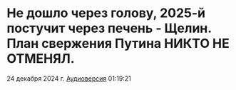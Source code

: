 # Не дошло через голову, 2025-й постучит через печень - Щелин. План свержения Путина НИКТО НЕ ОТМЕНЯЛ.

24 декабря 2024 г. [Аудиоверсия](https://e.pcloud.link/publink/show?code=XZVPndZmYsRpxHAOs00KdCAOsdOVbLzl32k) 01:19:21
